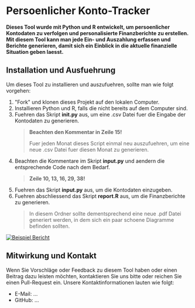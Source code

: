 # Persoenlicher Konto-Tracker

**Dieses Tool wurde mit Python und R entwickelt, um persoenlicher Kontodaten zu verfolgen und personalisierte Finanzberichte zu erstellen. Mit diesem Tool kann man jede Ein- und Auszahlung erfassen und Berichte generieren, damit sich ein Einblick in die aktuelle finanzielle Situation geben laesst.**

## Installation und Ausfuehrung

Um dieses Tool zu installieren und auszufuehren, sollte man wie folgt vorgehen:

1. "Fork" und klonen dieses Projekt auf den lokalen Computer.
2. Installieren Python und R, falls die nicht bereits auf dem Computer sind.
3. Fuehren das Skript **init.py** aus, um eine .csv Datei fuer die Eingabe der Kontodaten zu generieren.
   > **Beachten den Kommentar in Zeile 15!**
   >
   > Fuer jeden Monat dieses Script einmal neu auszufuehren, um eine neue .csv Datei fuer diesen Monat zu generieren. 
4. Beachten die Kommentare im Skript **input.py** und aendern die entsprechende Code nach dem Bedarf.
   > **Zeile 10, 13, 16, 29, 38!**
5. Fuehren das Skript **input.py** aus, um die Kontodaten einzugeben.
6. Fuehren abschliessend das Skript **report.R** aus, um die Finanzberichte zu generieren.
   > In diesem Ordner sollte dementsprechend eine neue .pdf Datei generiert werden, in dem sich ein paar schoene Diagramme befinden sollten.

[![Beispiel Bericht](/Users/a11/Desktop/GitHub/Konto_Trace/beispiel.png)](https://github.com/qnChuan/Konto_Trace/blob/master/beispiel.png)

## Mitwirkung und Kontakt

Wenn Sie Vorschläge oder Feedback zu diesem Tool haben oder einen Beitrag dazu leisten möchten, kontaktieren Sie uns bitte oder reichen Sie einen Pull-Request ein. Unsere Kontaktinformationen lauten wie folgt:

- E-Mail: ...
- GitHub: ...


<!-- License:
...
e
Trace für jede Einzahlung und 
Auszahlung der Konten und Karten.

Ziel ist zu erreichen, dass man genau
weißt, wofür das Geld ein- und aus-
zählt, indem man jeden Tag dies Script kurz verwendet. Danach wird man am Ende des Monats...oder Jahrende individuelle Finanzreport kriegen

// format, highlight, color...

python and r...

Steps:
    1. run init.py
    2. lese die Kommentare in input.py duch und danach run input.py
        was kann/soll modifiziert werden
    3. Im Ordner kann man generierte pdf öffnen -->
